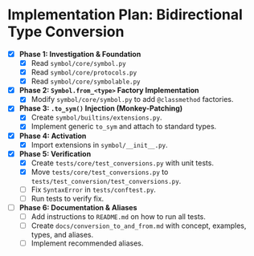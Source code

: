 # Implementation Plan: Bidirectional Type Conversion

- [x] **Phase 1: Investigation & Foundation**
    - [x] Read `symbol/core/symbol.py`
    - [x] Read `symbol/core/protocols.py`
    - [x] Read `symbol/core/symbolable.py`
- [x] **Phase 2: `Symbol.from_<type>` Factory Implementation**
    - [x] Modify `symbol/core/symbol.py` to add `@classmethod` factories.
- [x] **Phase 3: `.to_sym()` Injection (Monkey-Patching)**
    - [x] Create `symbol/builtins/extensions.py`.
    - [x] Implement generic `to_sym` and attach to standard types.
- [x] **Phase 4: Activation**
    - [x] Import extensions in `symbol/__init__.py`.
- [x] **Phase 5: Verification**
    - [x] Create `tests/core/test_conversions.py` with unit tests.
    - [x] Move `tests/core/test_conversions.py` to `tests/test_conversion/test_conversions.py`.
    - [ ] Fix `SyntaxError` in `tests/conftest.py`.
    - [ ] Run tests to verify fix.
- [ ] **Phase 6: Documentation & Aliases**
    - [ ] Add instructions to `README.md` on how to run all tests.
    - [ ] Create `docs/conversion_to_and_from.md` with concept, examples, types, and aliases.
    - [ ] Implement recommended aliases.